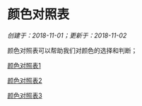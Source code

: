 # 颜色对照表

*创建于：2018-11-01；更新于：2018-11-02*

颜色对照表可以帮助我们对颜色的选择和判断；

[颜色对照表1](./tool/color/color1.html)

[颜色对照表2](./tool/color/color2.html)

[颜色对照表3](./tool/color/color3.html)
